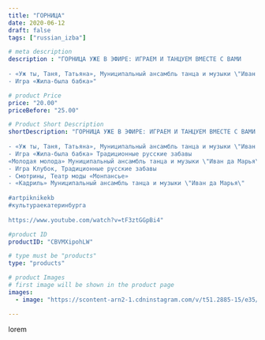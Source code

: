 ```yaml
---
title: "ГОРНИЦА"
date: 2020-06-12
draft: false
tags: ["russian_izba"]

# meta description
description : "ГОРНИЦА УЖЕ В ЭФИРЕ: ИГРАЕМ И ТАНЦУЕМ ВМЕСТЕ С ВАМИ
⠀
- «Уж ты, Таня, Татьяна», Муниципальный ансамбль танца и музыки \"Иван да Марья\"
- Игра «Жила-была бабка»"

# product Price
price: "20.00"
priceBefore: "25.00"

# Product Short Description
shortDescription: "ГОРНИЦА УЖЕ В ЭФИРЕ: ИГРАЕМ И ТАНЦУЕМ ВМЕСТЕ С ВАМИ
⠀
- «Уж ты, Таня, Татьяна», Муниципальный ансамбль танца и музыки \"Иван да Марья\"
- Игра «Жила-была бабка» Традиционные русские забавы
«Молодая молода» Муниципальный ансамбль танца и музыки \"Иван да Марья\"
- Игра Клубок, Традиционные русские забавы
- Смотрины, Театр моды «Монпансье»
- «Кадриль» Муниципальный ансамбль танца и музыки \"Иван да Марья\"
⠀
#artpiknikekb
#культураекатеринбурга
⠀
https://www.youtube.com/watch?v=tF3ztGGpBi4"

#product ID
productID: "CBVMXipohLW"

# type must be "products"
type: "products"

# product Images
# first image will be shown in the product page
images:
  - image: "https://scontent-arn2-1.cdninstagram.com/v/t51.2885-15/e35/s1080x1080/102937761_3274798112660891_1021135740087219577_n.jpg?_nc_ht=scontent-arn2-1.cdninstagram.com&_nc_cat=111&_nc_ohc=atowAcPywm0AX8LqqkX&tp=1&oh=dc49e66b82640fb1d7f9c9d86180e53c&oe=604EFA94&ig_cache_key=MjMyOTgyMjc3NjU0NTkwNzQxNA%3D%3D.2"

---
```

lorem
